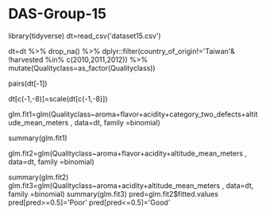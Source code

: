 # DAS-Group-15
library(tidyverse)
dt=read_csv('dataset15.csv')

dt=dt %>%
drop_na() %>% 
  dplyr::filter(country_of_origin!='Taiwan'& !harvested %in% c(2010,2011,2012)) %>% 
  mutate(Qualityclass=as_factor(Qualityclass))


pairs(dt[-1])



dt[c(-1,-8)]=scale(dt[c(-1,-8)])


glm.fit1=glm(Qualityclass~aroma+flavor+acidity+category_two_defects+altitude_mean_meters
            , data=dt, family =binomial)

summary(glm.fit1) 


glm.fit2=glm(Qualityclass~aroma+flavor+acidity+altitude_mean_meters
            , data=dt, family =binomial)

summary(glm.fit2) 
glm.fit3=glm(Qualityclass~aroma+acidity+altitude_mean_meters
             , data=dt, family =binomial)
summary(glm.fit3) 
pred=glm.fit2$fitted.values
pred[pred>=0.5]='Poor'
pred[pred<=0.5]='Good'